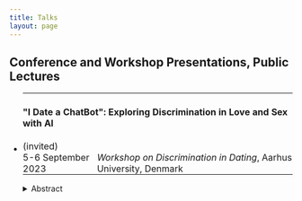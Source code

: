 ```yaml
---
title: Talks
layout: page
---
```


<h2>Conference and Workshop Presentations, Public Lectures</h2>
<ul>
<li><table style="border-collapse: collapse; width: 100%;">
  <tr>
    <td style="border: none; padding: 0px; text-align: left;" colspan="2"><h4><b>"I Date a ChatBot": Exploring Discrimination in Love and Sex with AI</b></h4> (invited)</td>
  </tr>
  <tr>
    <td style="border: none; padding: 0px; text-align: left;">5-6 September 2023</td>
    <td style="border: none; padding: 0px; text-align: left;"><i>Workshop on Discrimination in Dating</i>, Aarhus University, Denmark</td>
  </tr>
</table>
<details>
  <summary>Abstract</summary>
  <p>The fast development and expansion of AI chatbots, such as the most discussed one nowadays, ChatGTP, has already affected the romantic and sexual sphere, and their influence will only rise in the future. This paper broadly explores discrimination in romantic and sexual relationships with AI: whether and how romantic and sexual relationships with chatbots, robots, and other artificial partners can diminish or enhance discrimination.
Since using chatbots, AI has shown racist, sexist, and discriminatory behavior, and there is plenty of research on this topic. They have demonstrated that AI is not racist itself; it only reflects human prejudices and stereotypes that it learns from the data (Wolf etc., 2017; Howard, Borenstein, 2018; Kong, 2022). Thus, there is a way to fix it by giving him inclusive and non-discriminatory data that will not further reinforce societal stereotypes and might even help against discrimination. Applying this to romantic and sexual relationships, does it mean that AI can be an ideal partner that never discriminates? In my talk, I will explore this possibility and argue that AI could be such a perfect partner. I will also discuss how it will change the dating culture and the possible increase of discrimination in love and sex by having such an "artificial" opportunity. With my paper, I hope to bring a technological aspect to the discussion of discrimination in dating and encourage further research on human-robot relationships. 
</p>
</details>
</li>

</ul>

